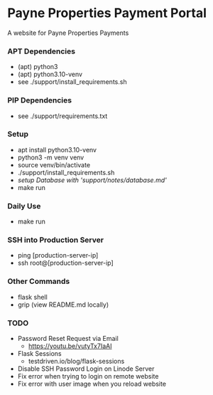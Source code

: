 # Payne Properties Payment Portal
A website for Payne Properties Payments

### APT Dependencies
- (apt) python3 
- (apt) python3.10-venv
- see ./support/install_requirements.sh

### PIP Dependencies
- see ./support/requirements.txt

### Setup
- apt install python3.10-venv
- python3 -m venv venv
- source venv/bin/activate
- ./support/install_requirements.sh
- *setup Database with 'support/notes/database.md'*
- make run

### Daily Use
- make run

### SSH into Production Server
- ping [production-server-ip]
- ssh root@[production-server-ip]

### Other Commands
- flask shell
- grip (view README.md locally)

### TODO
- Password Reset Request via Email
    - https://youtu.be/vutyTx7IaAI
- Flask Sessions
    - testdriven.io/blog/flask-sessions
- Disable SSH Password Login on Linode Server
- Fix error when trying to login on remote website
- Fix error with user image when you reload website